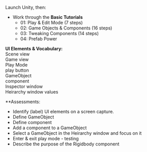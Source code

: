 Launch Unity, then:
* Work through the **Basic Tutorials**
  - 01: Play & Edit Mode (7 steps)
  - 02: Game Objects & Components (16 steps)
  - 03: Tweaking Components (14 steps)
  - 04: Prefab Power

**UI Elements & Vocabulary:**  
Scene view  
Game view  
Play Mode  
play button  
GameObject  
component  
Inspector window  
Heirarchy window
values 

**Assessments:

* Identify (label) UI elements on a screen capture.
* Define GameObject
* Define component
* Add a component to a GameObject
* Select a GameObject in the Heirarchy window and focus on it
* Enter & exit play mode - testing
* Describe the purpose of the Rigidbody component

